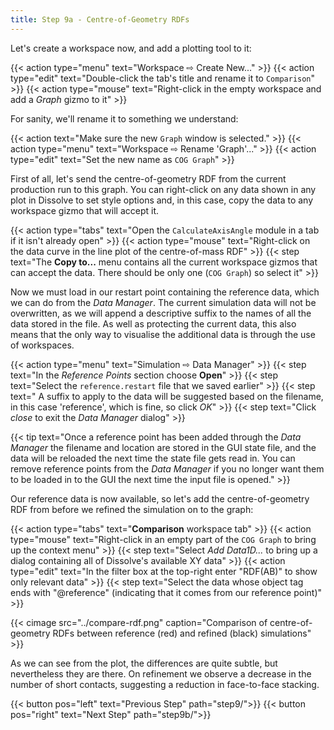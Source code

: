 ```yaml
---
title: Step 9a - Centre-of-Geometry RDFs
---
```



Let's create a workspace now, and add a plotting tool to it:

{{< action type="menu" text="Workspace &#8680; Create New..." >}}
{{< action type="edit" text="Double-click the tab's title and rename it to `Comparison`" >}}
{{< action type="mouse" text="Right-click in the empty workspace and add a _Graph_ gizmo to it" >}}

For sanity, we'll rename it to something we understand:

{{< action text="Make sure the new `Graph` window is selected." >}}
{{< action type="menu" text="Workspace &#8680; Rename 'Graph'..." >}}
{{< action type="edit" text="Set the new name as `COG Graph`" >}}


First of all, let's send the centre-of-geometry RDF from the current production run to this graph. You can right-click on any data shown in any plot in Dissolve to set style options and, in this case, copy the data to any workspace gizmo that will accept it.

{{< action type="tabs" text="Open the `CalculateAxisAngle` module in a tab if it isn't already open" >}}
{{< action type="mouse" text="Right-click on the data curve in the line plot of the centre-of-mass RDF" >}}
{{< step text="The **Copy to...** menu contains all the current workspace gizmos that can accept the data. There should be only one (`COG Graph`) so select it" >}}


Now we must load in our restart point containing the reference data, which we can do from the _Data Manager_. The current simulation data will not be overwritten, as we will append a descriptive suffix to the names of all the data stored in the file. As well as protecting the current data, this also means that the only way to visualise the additional data is through the use of workspaces.

{{< action type="menu" text="Simulation &#8680; Data Manager" >}}
{{< step text="In the _Reference Points_ section choose **Open**" >}}
{{< step text="Select the `reference.restart` file that we saved earlier" >}}
{{< step text=" A suffix to apply to the data will be suggested based on the filename, in this case 'reference', which is fine, so click _OK_" >}}
{{< step text="Click _close_ to exit the _Data Manager_ dialog" >}}

{{< tip text="Once a reference point has been added through the _Data Manager_ the filename and location are stored in the GUI state file, and the data will be reloaded the next time the state file gets read in. You can remove reference points from the _Data Manager_ if you no longer want them to be loaded in to the GUI the next time the input file is opened." >}}


Our reference data is now available, so let's add the centre-of-geometry RDF from before we refined the simulation on to the graph:

{{< action type="tabs" text="**Comparison** workspace tab" >}}
{{< action type="mouse" text="Right-click in an empty part of the `COG Graph` to bring up the context menu" >}}
{{< step text="Select _Add Data1D..._ to bring up a dialog containing all of Dissolve's available XY data" >}}
{{< action type="edit" text="In the filter box at the top-right enter \"RDF(AB)\" to show only relevant data" >}}
{{< step text="Select the data whose object tag ends with \"@reference\" (indicating that it comes from our reference point)" >}}


{{< cimage src="../compare-rdf.png" caption="Comparison of centre-of-geometry RDFs between reference (red) and refined (black) simulations" >}}

As we can see from the plot, the differences are quite subtle, but nevertheless they are there. On refinement we observe a decrease in the number of short contacts, suggesting a reduction in face-to-face stacking.

{{< button pos="left" text="Previous Step" path="step9/">}}
{{< button pos="right" text="Next Step" path="step9b/">}}
